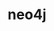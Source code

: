 ---
title: neo4j
creation_date: 2023-02-01
tags:
	- Data
	- Cloud
	- Database
	- GraphDB
	- CatalyX
---